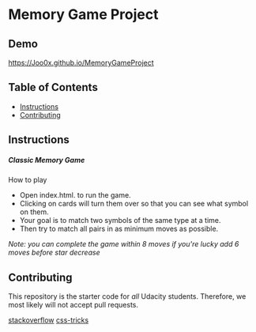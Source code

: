 # Memory Game Project
## Demo
https://Joo0x.github.io/MemoryGameProject

## Table of Contents

* [Instructions](#instructions)
* [Contributing](#contributing)

## Instructions

##### Classic Memory Game
 How to play
- Open index.html. to run the game.
- Clicking on cards will turn them over so that you can see what symbol on them.
- Your goal is to match two symbols of the same type at a time.
- Then try to match all pairs in as minimum moves as possible.

 *Note: you can complete the game within 8 moves if you're lucky add 6 moves before star decrease*


## Contributing

This repository is the starter code for _all_ Udacity students. Therefore, we most likely will not accept pull requests.

[stackoverflow](https://stackoverflow.com/)
[css-tricks](https://css-tricks.com)
